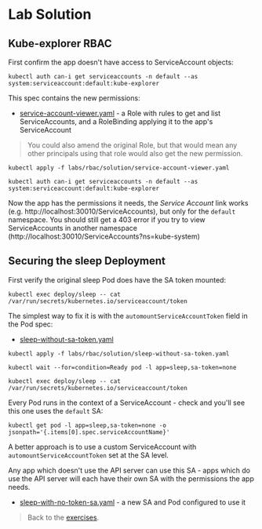# Lab Solution

## Kube-explorer RBAC

First confirm the app doesn't have access to ServiceAccount objects:

```
kubectl auth can-i get serviceaccounts -n default --as system:serviceaccount:default:kube-explorer
```

This spec contains the new permissions:

- [service-account-viewer.yaml](solution/service-account-viewer.yaml) - a Role with rules to get and list ServiceAccounts, and a RoleBinding applying it to the app's ServiceAccount

> You could also amend the original Role, but that would mean any other principals using that role would also get the new permission.

```
kubectl apply -f labs/rbac/solution/service-account-viewer.yaml

kubectl auth can-i get serviceaccounts -n default --as system:serviceaccount:default:kube-explorer
```

Now the app has the permissions it needs, the _Service Account_ link works (e.g. http://localhost:30010/ServiceAccounts), but only for the `default` namespace. You should still get a 403 error if you try to view ServiceAccounts in another namespace (http://localhost:30010/ServiceAccounts?ns=kube-system)

## Securing the sleep Deployment

First verify the original sleep Pod does have the SA token mounted:

```
kubectl exec deploy/sleep -- cat /var/run/secrets/kubernetes.io/serviceaccount/token
```

The simplest way to fix it is with the `automountServiceAccountToken` field in the Pod spec:

- [sleep-without-sa-token.yaml](solution/sleep-without-sa-token.yaml)


```
kubectl apply -f labs/rbac/solution/sleep-without-sa-token.yaml

kubectl wait --for=condition=Ready pod -l app=sleep,sa-token=none

kubectl exec deploy/sleep -- cat /var/run/secrets/kubernetes.io/serviceaccount/token
```

Every Pod runs in the context of a ServiceAccount - check and you'll see this one uses the `default` SA:

```
kubectl get pod -l app=sleep,sa-token=none -o jsonpath='{.items[0].spec.serviceAccountName}'
```

A better approach is to use a custom ServiceAccount with `automountServiceAccountToken` set at the SA level. 

Any app which doesn't use the API server can use this SA - apps which do use the API server will each have their own SA with the permissions the app needs.

- [sleep-with-no-token-sa.yaml](solution/sleep-with-no-token-sa.yaml) - a new SA and Pod configured to use it

> Back to the [exercises](README.md).